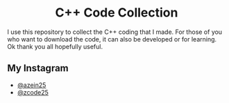 <h1 align="center">C++ Code Collection</h1>
I use this repository to collect the C++ coding that I made. For those of you who want to download the code, it can also be developed or for learning. Ok thank you all hopefully useful.

## My Instagram
- [@azein25](https://www.instagram.com/azein25/) 
- [@zcode25](https://www.instagram.com/zcode25/)
